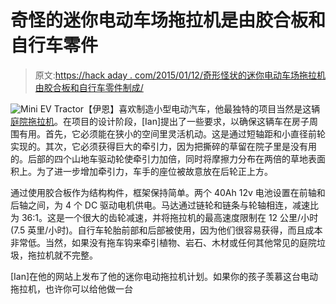 # 奇怪的迷你电动车场拖拉机是由胶合板和自行车零件

> 原文:[https://hack aday . com/2015/01/12/奇形怪状的迷你电动车场拖拉机由胶合板和自行车零件制成/](https://hackaday.com/2015/01/12/odd-looking-mini-ev-yard-tractor-is-made-from-plywood-and-bike-parts/)

![Mini EV Tractor](../Images/61133fec18899c351049df3fb33cb267.png)【伊恩】喜欢制造小型电动汽车，他最独特的项目当然是这辆[庭院拖拉机](http://buggies.builtforfun.co.uk/EV3/index.php)。在项目的设计阶段，[Ian]提出了一些要求，以确保这辆车在房子周围有用。首先，它必须能在狭小的空间里灵活机动。这是通过短轴距和小直径前轮实现的。其次，它必须获得巨大的牵引力，因为把撕碎的草留在院子里是没有用的。后部的四个山地车驱动轮使牵引力加倍，同时将摩擦力分布在两倍的草地表面积上。为了进一步增加牵引力，车手的座位被故意放在后轮正上方。

通过使用胶合板作为结构构件，框架保持简单。两个 40Ah 12v 电池设置在前轴和后轴之间，为 4 个 DC 驱动电机供电。马达通过链轮和链条与轮轴相连，减速比为 36:1。这是一个很大的齿轮减速，并将拖拉机的最高速度限制在 12 公里/小时(7.5 英里/小时)。自行车轮胎前部和后部被使用，因为他们很容易获得，而且成本非常低。当然，如果没有拖车钩来牵引植物、岩石、木材或任何其他常见的庭院垃圾，拖拉机就不完整。

[Ian]在他的网站上发布了他的迷你电动拖拉机计划。如果你的孩子羡慕这台电动拖拉机，也许你可以给他做一台